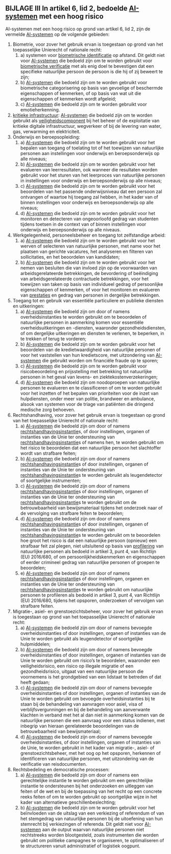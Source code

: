 ## BIJLAGE III In artikel 6, lid 2, bedoelde [AI-systemen](a3.md#^ai-systeem) met een hoog risico 
AI-systemen met een hoog risico op grond van artikel 6, lid 2, zijn de vermelde [AI-systemen](a3.md#^ai-systeem) op de volgende gebieden: 
1. Biometrie, voor zover het gebruik ervan is toegestaan op grond van het toepasselijke Unierecht of nationale recht: 
	1. a) systemen voor [biometrische identificatie](a3.md#^bioid) op afstand. Dit geldt niet voor [AI-systemen](a3.md#^ai-systeem) die bedoeld zijn om te worden gebruikt voor [biometrische verificatie](a3.md#^biover) met als enig doel te bevestigen dat een specifieke natuurlijke persoon de persoon is die hij of zij beweert te zijn; 
	2. b) [AI-systemen](a3.md#^ai-systeem) die bedoeld zijn om te worden gebruikt voor biometrische categorisering op basis van gevoelige of beschermde eigenschappen of kenmerken, of op basis van wat uit die eigenschappen of kenmerken wordt afgeleid; 
	3. c) [AI-systemen](a3.md#^ai-systeem) die bedoeld zijn om te worden gebruikt voor emotieherkenning. 
2. [kritieke infrastructuur](a3.md#^kritin): [AI-systemen](a3.md#^ai-systeem) die bedoeld zijn om te worden gebruikt als [veiligheidscomponent](a3.md#^veiligheidscomponent) bij het beheer of de exploitatie van kritieke digitale infrastructuur, wegverkeer of bij de levering van water, gas, verwarming en elektriciteit. 
3. Onderwijs en beroepsopleiding: 
	1. a) [AI-systemen](a3.md#^ai-systeem) die bedoeld zijn om te worden gebruikt voor het bepalen van toegang of toelating tot of het toewijzen van natuurlijke personen aan instellingen voor onderwijs en beroepsonderwijs op alle niveaus; 
	2. b) [AI-systemen](a3.md#^ai-systeem) die bedoeld zijn om te worden gebruikt voor het evalueren van leerresultaten, ook wanneer die resultaten worden gebruikt voor het sturen van het leerproces van natuurlijke personen in instellingen voor onderwijs en beroepsonderwijs op alle niveaus; 
	3. c) [AI-systemen](a3.md#^ai-systeem) die bedoeld zijn om te worden gebruikt voor het beoordelen van het passende onderwijsniveau dat een persoon zal ontvangen of waartoe hij toegang zal hebben, in het kader van of binnen instellingen voor onderwijs en beroepsonderwijs op alle niveaus; 
	4. d) [AI-systemen](a3.md#^ai-systeem) die bedoeld zijn om te worden gebruikt voor het monitoren en detecteren van ongeoorloofd gedrag van studenten tijdens toetsen in de context van of binnen instellingen voor onderwijs en beroepsonderwijs op alle niveaus. 
4. Werkgelegenheid, personeelsbeheer en toegang tot zelfstandige arbeid: 
	1. a) [AI-systemen](a3.md#^ai-systeem) die bedoeld zijn om te worden gebruikt voor het werven of selecteren van natuurlijke personen, met name voor het plaatsen van gerichte vacatures, het analyseren en filteren van sollicitaties, en het beoordelen van kandidaten; 
	2. b) [AI-systemen](a3.md#^ai-systeem) die bedoeld zijn om te worden gebruikt voor het nemen van besluiten die van invloed zijn op de voorwaarden van arbeidsgerelateerde betrekkingen, de bevordering of beëindiging van arbeidsgerelateerde contractuele betrekkingen, voor het toewijzen van taken op basis van individueel gedrag of persoonlijke eigenschappen of kenmerken, of voor het monitoren en evalueren van [prestaties](a3.md#^prestaties) en gedrag van personen in dergelijke betrekkingen. 
5. Toegang tot en gebruik van essentiële particuliere en publieke diensten en uitkeringen: 
	1. a) [AI-systemen](a3.md#^ai-systeem) die bedoeld zijn om door of namens overheidsinstanties te worden gebruikt om te beoordelen of natuurlijke personen in aanmerking komen voor essentiële overheidsuitkeringen en -diensten, waaronder gezondheidsdiensten, of om dergelijke uitkeringen en diensten te verlenen, te beperken, in te trekken of terug te vorderen; 
	2. b) [AI-systemen](a3.md#^ai-systeem) die bedoeld zijn om te worden gebruikt voor het beoordelen van de kredietwaardigheid van natuurlijke personen of voor het vaststellen van hun kredietscore, met uitzondering van [AI-systemen](a3.md#^ai-systeem) die gebruikt worden om financiële fraude op te sporen; 
	3. c) [AI-systemen](a3.md#^ai-systeem) die bedoeld zijn om te worden gebruikt voor risicobeoordeling en prijsstelling met betrekking tot natuurlijke personen in het geval van levens- en ziektekostenverzekeringen; 
	4. d) [AI-systemen](a3.md#^ai-systeem) die bedoeld zijn om noodoproepen van natuurlijke personen te evalueren en te classificeren of om te worden gebruikt voor het inzetten of het bepalen van prioriteiten voor de inzet van hulpdiensten, onder meer van politie, brandweer en ambulance, alsook van systemen voor de triage van patiënten die dringend medische zorg behoeven. 
6. Rechtshandhaving, voor zover het gebruik ervan is toegestaan op grond van het toepasselijke Unierecht of nationale recht: 
	1. a) [AI-systemen](a3.md#^ai-systeem) die bedoeld zijn om door of namens [rechtshandhavingsinstantie](a3.md#^rhi)s, of door instellingen, organen of instanties van de Unie ter ondersteuning van [rechtshandhavingsinstantie](a3.md#^rhi)s of namens hen, te worden gebruikt om het risico te beoordelen dat een natuurlijke persoon het slachtoffer wordt van strafbare feiten; 
	2. b) [AI-systemen](a3.md#^ai-systeem) die bedoeld zijn om door of namens [rechtshandhavingsinstantie](a3.md#^rhi)s of door instellingen, organen of instanties van de Unie ter ondersteuning van [rechtshandhavingsinstantie](a3.md#^rhi)s te worden gebruikt als leugendetector of soortgelijke instrumenten; 
	3. c) [AI-systemen](a3.md#^ai-systeem) die bedoeld zijn om door of namens [rechtshandhavingsinstantie](a3.md#^rhi)s of door instellingen, organen of instanties van de Unie ter ondersteuning van [rechtshandhavingsinstantie](a3.md#^rhi)s te worden gebruikt om de betrouwbaarheid van bewijsmateriaal tijdens het onderzoek naar of de vervolging van strafbare feiten te beoordelen; 
	4. d) [AI-systemen](a3.md#^ai-systeem) die bedoeld zijn om door of namens [rechtshandhavingsinstantie](a3.md#^rhi)s of door instellingen, organen of instanties van de Unie ter ondersteuning van [rechtshandhavingsinstantie](a3.md#^rhi)s te worden gebruikt om te beoordelen hoe groot het risico is dat een natuurlijke persoon (opnieuw) een strafbaar feit zal plegen, niet uitsluitend op basis van [profilering](a3.md#^profil) van natuurlijke personen als bedoeld in artikel 3, punt 4, van Richtlijn (EU) 2016/680, of om persoonlijkheidskenmerken en eigenschappen of eerder crimineel gedrag van natuurlijke personen of groepen te beoordelen; 
	5. e) [AI-systemen](a3.md#^ai-systeem) die bedoeld zijn om door of namens [rechtshandhavingsinstantie](a3.md#^rhi)s of door instellingen, organen en instanties van de Unie ter ondersteuning van [rechtshandhavingsinstantie](a3.md#^rhi)s te worden gebruikt om natuurlijke personen te profileren als bedoeld in artikel 3, punt 4, van Richtlijn (EU) 2016/680, tijdens het opsporen, onderzoeken of vervolgen van strafbare feiten. 
7. Migratie-, asiel- en grenstoezichtsbeheer, voor zover het gebruik ervan is toegestaan op grond van het toepasselijke Unierecht of nationale recht: 
	1. a) [AI-systemen](a3.md#^ai-systeem) die bedoeld zijn om door of namens bevoegde overheidsinstanties of door instellingen, organen of instanties van de Unie te worden gebruikt als leugendetector of soortgelijke hulpmiddelen; 
	2. b) [AI-systemen](a3.md#^ai-systeem) die bedoeld zijn om door of namens bevoegde overheidsinstanties of door instellingen, organen of instanties van de Unie te worden gebruikt om risico’s te beoordelen, waaronder een veiligheidsrisico, een risico op illegale migratie of een gezondheidsrisico, uitgaat van een natuurlijke persoon die voornemens is het grondgebied van een lidstaat te betreden of dat heeft gedaan; 
	3. c) [AI-systemen](a3.md#^ai-systeem) die bedoeld zijn om door of namens bevoegde overheidsinstanties of door instellingen, organen of instanties van de Unie te worden gebruikt om bevoegde overheidsinstanties bij te staan bij de behandeling van aanvragen voor asiel, visa of verblijfsvergunningen en bij de behandeling van aanverwante klachten in verband met het al dan niet in aanmerking komen van de natuurlijke personen die een aanvraag voor een status indienen, met inbegrip van hieraan gerelateerde beoordelingen van de betrouwbaarheid van bewijsmateriaal; 
	4. d) [AI-systemen](a3.md#^ai-systeem) die bedoeld zijn om door of namens bevoegde overheidsinstanties, of door instellingen, organen of instanties van de Unie, te worden gebruikt in het kader van migratie-, asiel- of grenstoezichtsbeheer, met het oog op het opsporen, herkennen of identificeren van natuurlijke personen, met uitzondering van de verificatie van reisdocumenten. 
8. Rechtsbedeling en democratische processen: 
	1. a) [AI-systemen](a3.md#^ai-systeem) die bedoeld zijn om door of namens een gerechtelijke instantie te worden gebruikt om een gerechtelijke instantie te ondersteunen bij het onderzoeken en uitleggen van feiten of de wet en bij de toepassing van het recht op een concrete reeks feiten of om te worden gebruikt op soortgelijke wijze in het kader van alternatieve geschillenbeslechting; 
	2. b) [AI-systemen](a3.md#^ai-systeem) die bedoeld zijn om te worden gebruikt voor het beïnvloeden van de uitslag van een verkiezing of referendum of van het stemgedrag van natuurlijke personen bij de uitoefening van hun stemrecht bij verkiezingen of referenda. Dit geldt niet voor [AI-systemen](a3.md#^ai-systeem) aan de output waarvan natuurlijke personen niet rechtstreeks worden blootgesteld, zoals instrumenten die worden gebruikt om politieke campagnes te organiseren, te optimaliseren of te structureren vanuit administratief of logistiek oogpunt.